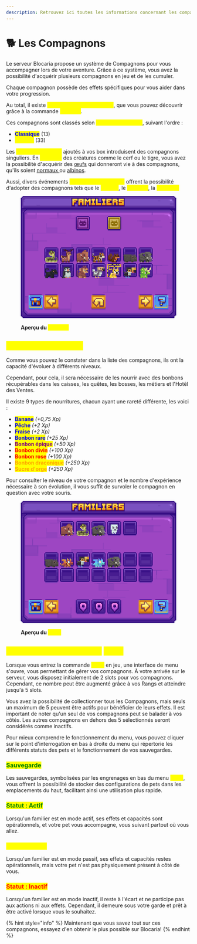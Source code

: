 ```yaml
---
description: Retrouvez ici toutes les informations concernant les compagnons
---
```


# 🐕 Les Compagnons

Le serveur Blocaria propose un système de Compagnons pour vous accompagner lors de votre aventure. Grâce à ce système, vous avez la possibilité d'acquérir plusieurs compagnons en jeu et de les cumuler.

Chaque compagnon possède des effets spécifiques pour vous aider dans votre progression.

Au total, il existe <mark style="color:yellow;">**46 compagnons différents**</mark>, que vous pouvez découvrir grâce à la commande <mark style="color:yellow;">**`/pokedex`**</mark>.

Ces compagnons sont classés selon <mark style="color:yellow;">**différentes raretés**</mark>, suivant l'ordre :

* <mark style="color:blue;">**Classique**</mark> (13)
* <mark style="color:yellow;">**Albinos**</mark> (33)

Les <mark style="color:yellow;">nouveaux animaux</mark> ajoutés à vos box introduisent des compagnons singuliers. En <mark style="color:yellow;">éliminant</mark> des créatures comme le cerf ou le tigre, vous avez la possibilité d'acquérir des [œufs](les-box/les-animaux.md) qui donneront vie à des compagnons, qu'ils soient [normaux ](les-compagnons.md#compagnons-classique)ou [albinos](les-compagnons.md#pets-rares).

Aussi, divers événements <mark style="color:yellow;">(Halloween, Noël, etc.)</mark> offrent la possibilité d'adopter des compagnons tels que le <mark style="color:yellow;">Toucan</mark>, le <mark style="color:yellow;">Fantôme</mark>, la <mark style="color:yellow;">Licorne...</mark>

<figure><img src="../.gitbook/assets/image (3).png" alt=""><figcaption><p><strong>Aperçu du </strong><mark style="color:yellow;"><strong><code>/pokedex</code></strong></mark></p></figcaption></figure>



## <mark style="color:yellow;">Système d'évolution</mark>

Comme vous pouvez le constater dans la liste des compagnons, ils ont la capacité d'évoluer à différents niveaux.&#x20;

Cependant, pour cela, il sera nécessaire de les nourrir avec des bonbons récupérables dans les caisses, les quêtes, les bosses, les métiers et l'Hotêl des Ventes.

Il existe 9 types de nourritures, chacun ayant une rareté différente, les voici :

* <mark style="color:blue;">**Banane**</mark> _(+0,75 Xp)_
* <mark style="color:blue;">**Pêche**</mark> _(+2 Xp)_
* <mark style="color:blue;">**Fraise**</mark> _(+2 Xp)_
* <mark style="color:blue;">**Bonbon rare**</mark> _(+25 Xp)_
* <mark style="color:purple;">**Bonbon épique**</mark> _(+50 Xp)_
* <mark style="color:red;">**Bonbon divin**</mark> _(+100 Xp)_
* <mark style="color:red;">**Bonbon rose**</mark> _(+100 Xp)_
* <mark style="color:orange;">**Bonbon draconique**</mark> _(+250 Xp)_
* <mark style="color:orange;">**Sucre d'orge**</mark> _(+250 Xp)_



Pour consulter le niveau de votre compagnon et le nombre d'expérience nécessaire à son évolution, il vous suffit de survoler le compagnon en question avec votre souris.

<figure><img src="../.gitbook/assets/image (2).png" alt=""><figcaption><p><strong>Aperçu du </strong><mark style="color:yellow;"><strong><code>/pets</code></strong></mark></p></figcaption></figure>

## <mark style="color:yellow;">Fonctionnement du menu</mark> <mark style="color:yellow;"></mark><mark style="color:yellow;">`/pets`</mark>

Lorsque vous entrez la commande <mark style="color:yellow;">**`/pets`**</mark> en jeu, une interface de menu s'ouvre, vous permettant de gérer vos compagnons. À votre arrivée sur le serveur, vous disposez initialement de 2 slots pour vos compagnons. Cependant, ce nombre peut être augmenté grâce à vos Rangs et atteindre jusqu'à 5 slots.

Vous avez la possibilité de collectionner tous les Compagnons, mais seuls un maximum de 5 peuvent être actifs pour bénéficier de leurs effets. Il est important de noter qu'un seul de vos compagnons peut se balader à vos côtés. Les autres compagnons en dehors des 5 sélectionnés seront considérés comme inactifs.

Pour mieux comprendre le fonctionnement du menu, vous pouvez cliquer sur le point d'interrogation en bas à droite du menu qui répertorie les différents statuts des pets et le fonctionnement de vos sauvegardes.

### <mark style="color:green;">Sauvegarde</mark>

Les sauvegardes, symbolisées par les engrenages en bas du menu <mark style="color:yellow;">**`/pets`**</mark>, vous offrent la possibilité de stocker des configurations de pets dans les emplacements du haut, facilitant ainsi une utilisation plus rapide.

### <mark style="color:green;">Statut : Actif</mark>

Lorsqu'un familier est en mode actif, ses effets et capacités sont opérationnels, et votre pet vous accompagne, vous suivant partout où vous allez.

### <mark style="color:yellow;">Statut : Passif</mark>

Lorsqu'un familier est en mode passif, ses effets et capacités restes opérationnels, mais votre pet n'est pas physiquement présent à côté de vous.

### <mark style="color:red;">Statut : Inactif</mark>

Lorsqu'un familier est en mode inactif, il reste à l'écart et ne participe pas aux actions ni aux effets. Cependant, il demeure sous votre garde et prêt à être activé lorsque vous le souhaitez.

{% hint style="info" %}
Maintenant que vous savez tout sur ces compagnons, essayez d'en obtenir le plus possible sur Blocaria!
{% endhint %}
